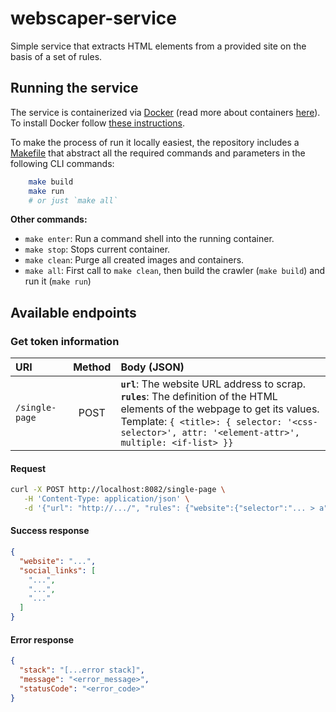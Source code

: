 # webscaper-service

Simple service that extracts HTML elements from a provided site on the basis of a set of rules.

## Running the service
The service is containerized via [Docker](https://www.docker.com/) (read more about containers [here](https://www.docker.com/resources/what-container)). To install Docker follow [these instructions](https://docs.docker.com/get-docker/).

To make the process of run it locally easiest, the repository includes a [Makefile](https://en.wikipedia.org/wiki/Make_(software)) that abstract all the required commands and parameters in the following CLI commands:

```sh
    make build
    make run
    # or just `make all`
```

**Other commands:**

 - `make enter`: Run a command shell into the running container.
 - `make stop`: Stops current container.
 - `make clean`: Purge all created images and containers.
 - `make all`: First call to `make clean`, then build the crawler (`make build`) and run it (`make run`)

## Available endpoints

### Get token information
| URI | Method | Body (JSON) |
|:---|:---:|:---|
| `/single-page` | POST | **`url`**: The website URL address to scrap.<br/> **`rules`**: The definition of the HTML elements of the webpage to get its values. <br/>Template: `{ <title>: { selector: '<css-selector>', attr: '<element-attr>', multiple: <if-list> }}` |

#### Request
```sh
curl -X POST http://localhost:8082/single-page \
   -H 'Content-Type: application/json' \
   -d '{"url": "http://.../", "rules": {"website":{"selector":"... > a","attr":"href","multiple":false},"social_links":{"selector":"... > a","attr":"href","multiple":true}}}'
```

#### Success response
```json
{
  "website": "...",
  "social_links": [
    "...",
    "...",
    "..."
  ]
}
```

#### Error response
```json
{
  "stack": "[...error stack]",
  "message": "<error_message>",
  "statusCode": "<error_code>"
}
```